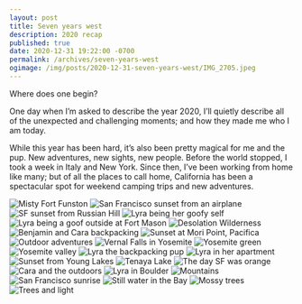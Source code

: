 ```yaml
---
layout: post
title: Seven years west
description: 2020 recap
published: true
date: 2020-12-31 19:22:00 -0700
permalink: /archives/seven-years-west
ogimage: /img/posts/2020-12-31-seven-years-west/IMG_2705.jpeg
---
```

Where does one begin?

One day when I’m asked to describe the year 2020, I’ll quietly describe all of the unexpected and challenging moments; and how they made me who I am today. 

While this year has been hard, it’s also been pretty magical for me and the pup. New adventures, new sights, new people. Before the world stopped, I took a week in Italy and New York. Since then, I’ve been working from home like many; but of all the places to call home, California has been a spectacular spot for weekend camping trips and new adventures. 

![Misty Fort Funston][1]
![San Francisco sunset from an airplane][2]
![SF sunset from Russian Hill][3]
![Lyra being her goofy self][4]
![Lyra being a goof outside at Fort Mason][5]
![Desolation Wilderness][6]
![Benjamin and Cara backpacking][7]
![Sunset at Mori Point, Pacifica][8]
![Outdoor adventures][9]
![Vernal Falls in Yosemite][10]
![Yosemite green][11]
![Yosemite valley][12]
![Lyra the backpacking pup][13]
![Lyra in her apartment][14]
![Sunset from Young Lakes][15]
![Tenaya Lake][16]
![The day SF was orange][17]
![Cara and the outdoors][18]
![Lyra in Boulder][19]
![Mountains][20]
![San Francisco sunrise][21]
![Still water in the Bay][22]
![Mossy trees][23]
![Trees and light][24]

[1]: /img/posts/2020-12-31-seven-years-west/IMG_1908.jpeg
[2]: /img/posts/2020-12-31-seven-years-west/IMG_2024.jpeg
[3]: /img/posts/2020-12-31-seven-years-west/IMG_2705.jpeg
[4]: /img/posts/2020-12-31-seven-years-west/IMG_0669.jpeg
[5]: /img/posts/2020-12-31-seven-years-west/IMG_3217.jpeg
[6]: /img/posts/2020-12-31-seven-years-west/IMG_5459.jpeg
[7]: /img/posts/2020-12-31-seven-years-west/IMG_5473.jpeg
[8]: /img/posts/2020-12-31-seven-years-west/IMG_5664.jpeg
[9]: /img/posts/2020-12-31-seven-years-west/IMG_5884.jpeg
[10]: /img/posts/2020-12-31-seven-years-west/IMG_6123.jpeg
[11]: /img/posts/2020-12-31-seven-years-west/IMG_6171.jpeg
[12]: /img/posts/2020-12-31-seven-years-west/IMG_6223.jpeg
[13]: /img/posts/2020-12-31-seven-years-west/IMG_6986.jpeg
[14]: /img/posts/2020-12-31-seven-years-west/IMG_0048.jpeg
[15]: /img/posts/2020-12-31-seven-years-west/IMG_0207.jpeg
[16]: /img/posts/2020-12-31-seven-years-west/IMG_0324.jpeg
[17]: /img/posts/2020-12-31-seven-years-west/IMG_0958.jpeg
[18]: /img/posts/2020-12-31-seven-years-west/IMG_0149.jpeg
[19]: /img/posts/2020-12-31-seven-years-west/IMG_0482.jpeg
[20]: /img/posts/2020-12-31-seven-years-west/IMG_0494.jpeg
[21]: /img/posts/2020-12-31-seven-years-west/IMG_0764.jpeg
[22]: /img/posts/2020-12-31-seven-years-west/IMG_1413.jpeg
[23]: /img/posts/2020-12-31-seven-years-west/IMG_1738.jpeg
[24]: /img/posts/2020-12-31-seven-years-west/IMG_1766.jpeg